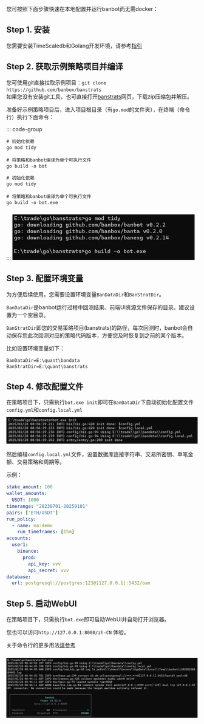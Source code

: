 您可按照下面步骤快速在本地配置并运行banbot而无需docker：

## Step 1. 安装
您需要安装TimeScaledb和Golang开发环境，请参考[指引](./install.md)

## Step 2. 获取示例策略项目并编译
您可使用git直接拉取示例项目：`git clone https://github.com/banbox/banstrats`  
如果您没有安装git工具，也可直接打开[banstrats](https://github.com/banbox/banstrats)网页，下载zip压缩包并解压。

准备好示例策略项目后，进入项目根目录（有`go.mod`的文件夹），在终端（命令行）执行下面命令：

::: code-group
```shell [Linux/MacOS]
# 初始化依赖
go mod tidy

# 将策略和banbot编译为单个可执行文件
go build -o bot
```
```shell [Windows]
# 初始化依赖
go mod tidy

# 将策略和banbot编译为单个可执行文件
go build -o bot.exe
```
:::
<img style="width:480px;margin-top:10px" src="/img/compile.jpg"/>

## Step 3. 配置环境变量
为方便后续使用，您需要设置环境变量`BanDataDir`和`BanStratDir`。

`BanDataDir`是banbot运行过程中回测结果、前端UI资源文件保存的目录。建议设置为一个空目录。

`BanStratDir`即您的交易策略项目(banstrats)的路径，每次回测时，banbot会自动保存您此次回测对应的策略代码版本，方便您及时恢复到之前的某个版本。

比如设置环境变量如下：
```text
BanDataDir=E:\quant\bandata
BanStratDir=E:\quant\banstrats
```

## Step 4. 修改配置文件
在策略项目下，只需执行`bot.exe init`即可在`BanDataDir`下自动初始化配置文件`config.yml`和`config.local.yml`
<img style="width:780px;margin-top:10px" src="/img/init_config.jpg"/>

然后编辑`config.local.yml`文件，设置数据库连接字符串、交易所密钥、单笔金额、交易策略和周期等。

示例：
```yaml
stake_amount: 100
wallet_amounts:
  USDT: 1000
timerange: "20230701-20250101"
pairs: ['ETH/USDT']
run_policy:
  - name: ma:demo
    run_timeframes: [15m]
accounts:
  user1:
    binance:
      prod:
        api_key: vvv
        api_secret: vvv
database:
  url: postgresql://postgres:123@[127.0.0.1]:5432/ban
```

## Step 5. 启动WebUI
在策略项目下，只需执行`bot.exe`即可启动WebUI并自动打开浏览器。

您也可以访问`http://127.0.0.1:8000/zh-CN` 体验。

关于命令行的更多用法[请参考](./bot_usage.md)

<img style="width:780px;margin-top:10px" src="/img/run_webui.jpg"/>
